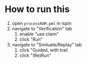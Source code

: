 # How to run this

1. open `processRAM.pml` in ispin
1. navigate to "Verification" tab
    1. enable "use claim"
    1. click "Run"
1. navigate to "Simluate/Replay" tab
    1. click "Guided, with trail
    1. click "(Re)Run"
